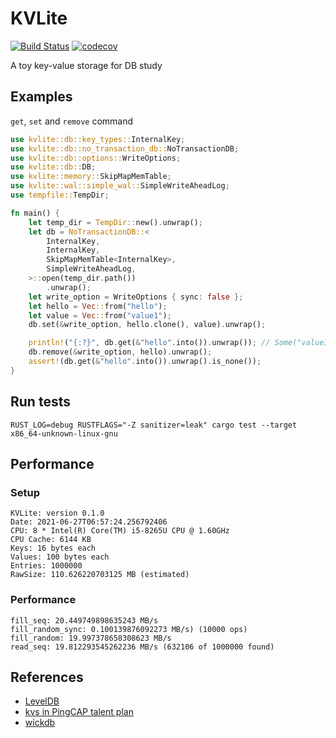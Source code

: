 # KVLite
[![Build Status](https://travis-ci.com/ChiangYintso/KVLite.svg?branch=main)](https://travis-ci.com/ChiangYintso/KVLite)
[![codecov](https://codecov.io/gh/ChiangYintso/KVLite/branch/main/graph/badge.svg?token=VVR3RGGX5M)](https://codecov.io/gh/ChiangYintso/KVLite)  

A toy key-value storage for DB study

## Examples

`get`, `set` and `remove` command
```rust
use kvlite::db::key_types::InternalKey;
use kvlite::db::no_transaction_db::NoTransactionDB;
use kvlite::db::options::WriteOptions;
use kvlite::db::DB;
use kvlite::memory::SkipMapMemTable;
use kvlite::wal::simple_wal::SimpleWriteAheadLog;
use tempfile::TempDir;

fn main() {
    let temp_dir = TempDir::new().unwrap();
    let db = NoTransactionDB::<
        InternalKey,
        InternalKey,
        SkipMapMemTable<InternalKey>,
        SimpleWriteAheadLog,
    >::open(temp_dir.path())
        .unwrap();
    let write_option = WriteOptions { sync: false };
    let hello = Vec::from("hello");
    let value = Vec::from("value1");
    db.set(&write_option, hello.clone(), value).unwrap();

    println!("{:?}", db.get(&"hello".into()).unwrap()); // Some("value1")
    db.remove(&write_option, hello).unwrap();
    assert!(db.get(&"hello".into()).unwrap().is_none());
}
```

## Run tests 
```shell
RUST_LOG=debug RUSTFLAGS="-Z sanitizer=leak" cargo test --target x86_64-unknown-linux-gnu
```

## Performance

### Setup

    KVLite: version 0.1.0  
    Date: 2021-06-27T06:57:24.256792406  
    CPU: 8 * Intel(R) Core(TM) i5-8265U CPU @ 1.60GHz  
    CPU Cache: 6144 KB  
    Keys: 16 bytes each  
    Values: 100 bytes each  
    Entries: 1000000  
    RawSize: 110.626220703125 MB (estimated)

### Performance

    fill_seq: 20.449749898635243 MB/s
    fill_random_sync: 0.100139876092273 MB/s) (10000 ops)
    fill_random: 19.997378658308623 MB/s
    read_seq: 19.812293545262236 MB/s (632106 of 1000000 found)

## References

- [LevelDB](https://github.com/google/leveldb)
- [kvs in PingCAP talent plan](https://github.com/pingcap/talent-plan)
- [wickdb](https://github.com/Fullstop000/wickdb)
